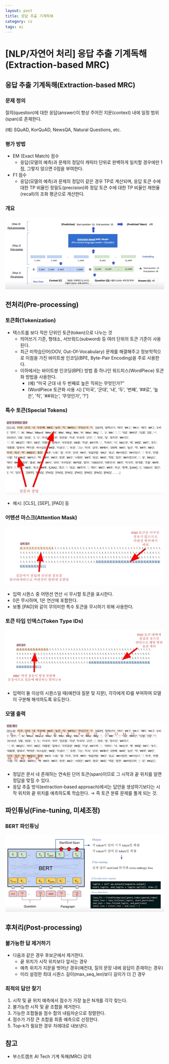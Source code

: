 ```yaml
---
layout: post
title: 응답 추출 기계독해
category: cs
tags: ai
---
```


# [NLP/자연어 처리] 응답 추출 기계독해(Extraction-based MRC)

## 응답 추출 기계독해(Extraction-based MRC)

### 문제 정의

질의(question)에 대한 응답(answer)이 항상 주어진 지문(context) 내에 일정 범위(span)로 존재한다.

(예) SQuAD, KorQuAD, NewsQA, Natural Questions, etc.

### 평가 방법

- EM (Exact Match) 점수
    - 응답(모델의 예측)과 문제의 정답이 캐릭터 단위로 완벽하게 일치할 경우에만 1점, 그렇지 않으면 0점을 부여한다.
- F1 점수
    - 응답(모델의 예측)과 문제의 정답이 같은 경우 TP로 계산되며, 응답 토큰 수에 대한 TP 비율인 정밀도(precision)와 정답 토큰 수에 대한 TP 비율인 재현율(recall)의 조화 평균으로 계산한다.

### 개요

![2023-06-05-mrc-2-fig1](../../../assets/img/mrc/2023-06-05-mrc-2-fig1.png)

## 전처리(Pre-processing)

### 토큰화(Tokenization)

- 텍스트를 보다 작은 단위인 토큰(token)으로 나누는 것
    - 띄어쓰기 기준, 형태소, 서브워드(subword) 등 여러 단위의 토큰 기준이 사용된다.
    - 최근 미학습단어(OOV, Out-Of-Vocabulary) 문제를 해결해주고 정보학적으로 이점을 가진 바이트쌍 인코딩(BPE, Byte-Pair Encoding)을 주로 사용한다.
    - 이하에서는 바이트쌍 인코딩(BPE) 방법 중 하나인 워드피스(WordPiece) 토큰화 방법을 사용한다.
        - (예) “미국 군대 내 두 번째로 높은 직위는 무엇인가?”
        - (WordPiece 토큰화 사용 시) [’미국’, ‘군대’, ‘내’, ‘두’, ‘번째’, ‘##로’, ‘높은’, ‘직’, ‘##위는’, ‘무엇인가’, ‘?’]

### 특수 토큰(Special Tokens)

![2023-06-05-mrc-2-fig2](../../../assets/img/mrc/2023-06-05-mrc-2-fig2.png)

- 예시: [CLS], [SEP], [PAD] 등

### 어텐션 마스크(Attention Mask)

![2023-06-05-mrc-2-fig3](../../../assets/img/mrc/2023-06-05-mrc-2-fig3.png)

- 입력 시퀀스 중 어텐션 연산 시 무시할 토큰을 표시한다.
- 0은 무시하며, 1은 연산에 포함한다.
- 보통 [PAD]와 같이 무의미한 특수 토큰을 무시하기 위해 사용한다.

### 토큰 타입 인덱스(Token Type IDs)

![2023-06-05-mrc-2-fig4](../../../assets/img/mrc/2023-06-05-mrc-2-fig4.png)

- 입력이 둘 이상의 시퀀스일 때(예컨대 질문 및 지문), 각각에게 ID를 부여하여 모델이 구분해 해석하도록 유도한다.

### 모델 출력

![2023-06-05-mrc-2-fig5](../../../assets/img/mrc/2023-06-05-mrc-2-fig5.png)

- 정답은 문서 내 존재하는 연속된 단어 토큰(span)이므로 그 시작과 끝 위치를 알면 정답을 맞힐 수 있다.
- 응답 추출 방식(extraction-based approach)에서는 답안을 생성하기보다는 시작 위치와 끝 위치를 예측하도록 학습한다. → 즉 토큰 분류 문제를 풀게 되는 것.

## 파인튜닝(Fine-tuning, 미세조정)

### BERT 파인튜닝

![2023-06-05-mrc-2-fig6](../../../assets/img/mrc/2023-06-05-mrc-2-fig6.png)

## 후처리(Post-processing)

### 불가능한 답 제거하기

- 다음과 같은 경우 후보군에서 제거한다.
    - 끝 위치가 시작 위치보다 앞서는 경우
    - 예측 위치가 지문을 벗어난 경우(예컨대, 질의 문장 내에 응답이 존재하는 경우)
    - 미리 설정한 최대 시퀀스 길이(max_seq_len)보다 길이가 더 긴 경우

### 최적의 답안 찾기

1. 시작 및 끝 위치 예측에서 점수가 가장 높은 N개를 각각 찾는다.
2. 불가능한 시작 및 끝 조합을 제거한다.
3. 가능한 조합들을 점수 합의 내림차순으로 정렬한다.
4. 점수가 가장 큰 조합을 최종 예측으로 선정한다.
5. Top-k가 필요한 경우 차례대로 내보낸다.

## 참고

- 부스트캠프 AI Tech 기계 독해(MRC) 강의
